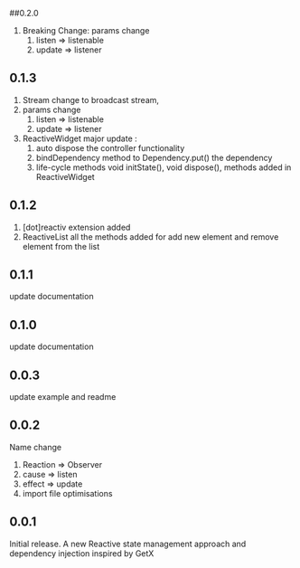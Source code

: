 ##0.2.0
1. Breaking Change: params change
   1. listen => listenable
   2. update => listener

## 0.1.3
1. Stream change to broadcast stream,
2. params change
   1. listen => listenable
   2. update => listener
3. ReactiveWidget major update :
   1. auto dispose the controller functionality
   2. bindDependency method to Dependency.put() the dependency
   3. life-cycle methods void initState(), void dispose(), methods added in ReactiveWidget

## 0.1.2
1. [dot]reactiv extension added
2. ReactiveList all the methods added for add new element and remove element from the list

## 0.1.1
update documentation

## 0.1.0
update documentation

## 0.0.3
update example and readme

## 0.0.2
Name change
1. Reaction => Observer
2. cause => listen
3. effect => update
4. import file optimisations

## 0.0.1
Initial release.
A new Reactive state management approach and dependency injection  inspired by GetX

